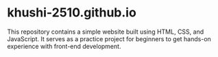 # khushi-2510.github.io
This repository contains a simple website built using HTML, CSS, and JavaScript. It serves as a practice project for beginners to get hands-on experience with front-end development.
